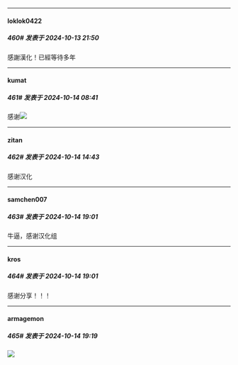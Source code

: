 ﻿
*****

####  loklok0422  
##### 460#       发表于 2024-10-13 21:50

感謝漢化！已經等待多年


*****

####  kumat  
##### 461#       发表于 2024-10-14 08:41

感谢<img src="https://static.saraba1st.com/image/smiley/goose2017/033.png" referrerpolicy="no-referrer">


*****

####  zitan  
##### 462#       发表于 2024-10-14 14:43

感谢汉化


*****

####  samchen007  
##### 463#       发表于 2024-10-14 19:01

牛逼，感谢汉化组

*****

####  kros  
##### 464#       发表于 2024-10-14 19:01

感谢分享！！！


*****

####  armagemon  
##### 465#       发表于 2024-10-14 19:19

<strong><img src="https://static.saraba1st.com/image/smiley/face2017/032.png" referrerpolicy="no-referrer"></strong>

